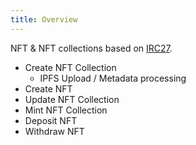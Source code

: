```yaml
---
title: Overview
---
```


NFT & NFT collections based on [IRC27](https://github.com/iotaledger/tips/blob/main/tips/TIP-0027/tip-0027.md).

- Create NFT Collection
    - IPFS Upload / Metadata processing
- Create NFT
- Update NFT Collection
- Mint NFT Collection
- Deposit NFT
- Withdraw NFT